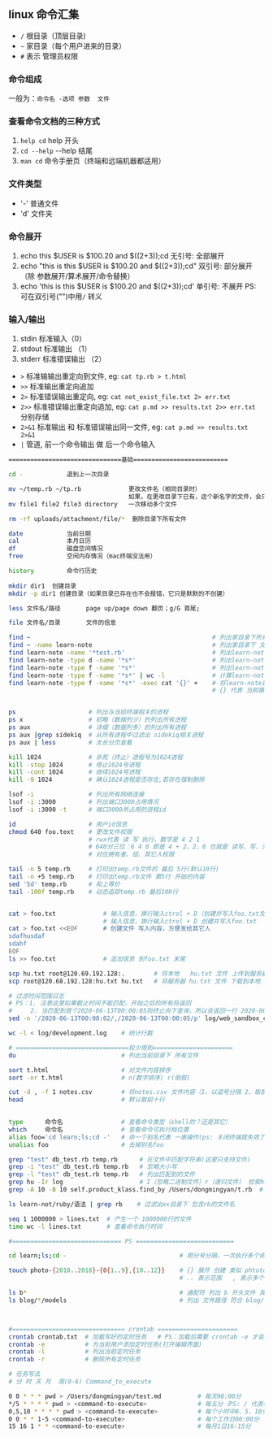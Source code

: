 ## linux 命令汇集
- `/`  根目录（顶层目录)
- `~`  家目录（每个用户进来的目录）
- `#`  表示 管理员权限 

### 命令组成
一般为：`命令名 -选项 参数  文件`

### 查看命令文档的三种方式
1. `help cd`    help 开头
2. `cd --help`  --help 结尾
3. `man cd`     命令手册页（终端和远端机器都适用）  

### 文件类型
- '-'     普通文件
- 'd'     文件夹

### 命令展开
1. echo this $USER is $100.20 and $((2+3));cd                 无引号: 全部展开
2. echo "this is this $USER is $100.20 and $((2+3));cd"       双引号: 部分展开（除 参数展开/算术展开/命令替换）
3. echo 'this is this $USER is $100.20 and $((2+3));cd'       单引号: 不展开
PS: 可在双引号("")中用`/` 转义

### 输入/输出
1. stdin 标准输入（0）
2. stdout 标准输出 （1）
3. stderr 标准错误输出 （2）

* `>`   标准输输出重定向到文件, eg: `cat tp.rb > t.html`
* `>>`  标准输出重定向追加
* `2>`  标准错误输出重定向,    eg: `cat not_exist_file.txt 2> err.txt`
* `2>>` 标准错误输出重定向追加, eg: `cat p.md >> results.txt 2>> err.txt` 分别存储
* `2>&1` 标准输出 和 标准错误输出同一文件, eg: `cat p.md >> results.txt 2>&1`
* `|` 管道, 前一个命令输出 做 后一个命令输入



```bash
===============================基础==========================

cd -            退到上一次目录

mv ~/temp.rb ~/tp.rb             更改文件名（相同目录时）
                                 如果，在更改目录下已有，这个新名字的文件，会只保留现在的这个文件
mv file1 file2 file3 directory   一次移动多个文件

rm -rf uploads/attachment/file/*  删除目录下所有文件

date            当前日期
cal             本月日历
df              磁盘空间情况
free            空闲内存情况（mac终端没法用）

history         命令行历史
  
mkdir dir1  创建目录
mkdir -p dir1 创建目录（如果目录已存在也不会报错，它只是默默的不创建）

less 文件名/路径       page up/page down 翻页；g/G 首尾; 

file 文件名/目录       文件的信息

find ~                                                  # 列出家目录下所有文件和目录
find ~ -name learn-note                                 # 列出家目录下 文件名/目录名是 learn-note的 文件/目录
find learn-note -name '*test.rb'                        # 列出learn-note 目录下 文件名/目录 是test.rb结尾的文件
find learn-note -type d -name '*s*'                     # 列出learn-note 目录下 名字中包含s 的目录
find learn-note -type f -name '*s*'                     # 列出learn-note 目录下 名字中包含s 的文件
find learn-note -type f -name '*s*' | wc -l             # 计算learn-note 目录下 名字中包含s 的文件 个数
find learn-note -type f -name '*s*' -exec cat '{}' +    # 将learn-note目录下 名字中包含s 的文件找出，然后所有文件执行 cat 操作
                                                        # {} 代表 当前路径；+表示这些文件全部(整体）找到后,执行一次cat


ps                    # 列出与当前终端相关的进程
ps x                  # 初略（数据列少）的列出所有进程
ps aux                # 详细（数据列多）的列出所有进程
ps aux |grep sidekiq  # 从所有进程中过滤出 sidekiq相关进程
ps aux | less         # 太长分页查看

kill 1024             # 杀死（终止）进程号为1024进程
kill -stop 1024       # 停止1024号进程
kill -cont 1024       # 继续1024号进程
kill -9 1024          # 确认1024进程是否存在,若存在强制删除

lsof -i               # 列出所有网络连接
lsof -i :3000         # 列出端口3000占用情况
lsof -i :3000 -t      # 端口3000所占用的进程id

id                    # 用户id信息
chmod 640 foo.text    # 更改文件权限
                      # rwx代表 读 写 执行，数字是 4 2 1
                      # 640分三位：6 4 0 即是 4 + 2、2、0 也就是 读写、写、无权限
                      # 对应拥有者、组、其它人权限

tail -n 5 temp.rb     # 打印出temp.rb文件的 最后 5行(默认10行)
tail -n +5 temp.rb    # 打印出temp.rb文件 第5行 开始的内容
sed '5d' temp.rb      # 和上等价
tail -100f temp.rb    # 动态追踪temp.rb 最后100行


cat > foo.txt             # 输入信息，换行输入ctrol + D（创建并写入foo.txt文件） 什么也不写 清空文件
                          # 输入信息，换行输入ctrol + D 创建并写入foo.txt
cat > foo.txt <<EOF       # 创建文件 写入内容，方便发给其它人
sdafhusdaf
sdahf
EOF
ls >> foo.txt             # 追加信息 到foo.txt 末尾       

scp hu.txt root@120.69.192.128:.        # 将本地   hu.txt 文件 上传到服务器 当前目录(.)
scp root@120.68.192.128:hu.txt hu.txt   # 将服务器 hu.txt 文件 下载到本地 文件（hu.txt）

# 过滤时间范围日志
# PS：1. 注意这里如果截止时间不能匹配，开始之后的所有将返回
#     2. 当匹配到首个2020-06-13T00:00:05则终止向下查询，所以会返回一行 2020-06-13T00:00:05
sed -n '/2020-06-13T00:00:02/,/2020-06-13T00:00:05/p' log/web_sandbox_console.log

wc -l < log/development.log    # 统计行数

# ===============================较少用到======================
du                             # 列出当前目录下 所有文件

sort t.html                    # 对文件内容排序
sort -nr t.html                # n(数字排序) r(倒叙)

cut -d , -f 1 notes.csv        # 将notes.csv 文件内容（1、以逗号分隔 2、取首列）
head                           # 默认取前十行
 

type      命令名                # 查看命令类型（shell的？还是其它）
which     命令名                # 查看命令可执行档位置
alias foo='cd learn;ls;cd -'   # 命一个别名代表 一串操作(ps: 关闭终端就失效了)
unalias foo                    # 去掉别名foo

grep "test" db_test.rb temp.rb      # 在文件中匹配字符串(这里只支持文件)
grep -i "test" db_test.rb temp.rb   # 忽略大小写
grep -l "test" db_test.rb temp.rb   # 列出匹配到的文件
grep hu -Ir log                     # I（忽略二进制文件）r（递归文件） 检索hu
grep -A 10 -B 10 self.product_klass.find_by /Users/dongmingyan/t.rb  # 过滤匹配内容的前后10行

ls learn-not/ruby/语法 | grep rb    # 过滤出xx目录下 包含rb的文件名

seq 1 1000000 > lines.txt  # 产生一个 1000000行的文件
time wc -l lines.txt       # 查看命令执行时间

#============================== PS ===========================

cd learn;ls;cd -                               # 用分号分隔，一次执行多个命令

touch photo-{2010..2018}-{0{1..9},{10..12}}    # {} 展开 创建 类似 phtoto-2010-01文件
                                               # .. 表示范围   , 表示多个 可嵌套

ls b*                                          # 通配符 列出 b 开头文件 其下目录
ls blog/*/models                               # 列出 文件路径 符合 blog/任意/models 文件



#=============================== crontab ======================
crontab crontab.txt  # 加载写好的定时任务   # PS：加载后需要 crontab -e 才会生效
crontab -e           # 为当前用户添加定时任务(打开编辑界面)
crontab -l           # 列出当前定时任务
crontab -r           # 删除所有定时任务

# 任务写法
# 分 时 天 月  周(0-6) Command_to_execute

0 0 * * * pwd > /Users/dongmingyan/test.md          # 每天00:00分
*/5 * * * * pwd > <command-to-execute>              # 每五分（PS: / 代表每多少）
0,5,10 * * * * pwd > <command-to-execute>           # 每个小时中0、5、10分（PS：, 代表多个）
0 0 * * 1-5 <command-to-execute>                    # 每个工作日00:00分
15 16 1 * * <command-to-execute>                    # 每月1日16:15分
```




